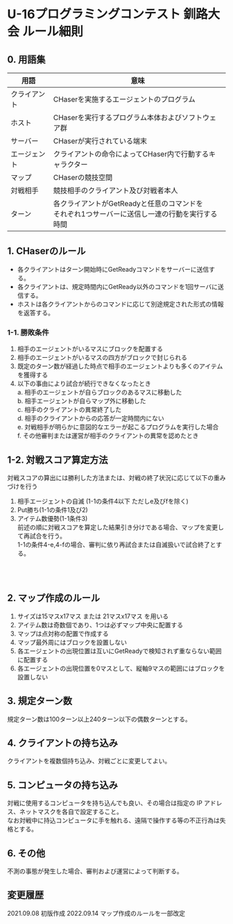 # U-16プログラミングコンテスト 釧路大会 ルール細則

## 0. 用語集
| 用語 | 意味 |
| -- | -- | 
| クライアント | CHaserを実施するエージェントのプログラム |
| ホスト | CHaserを実行するプログラム本体およびソフトウェア群 |
| サーバー | CHaserが実行されている端末 |
| エージェント | クライアントの命令によってCHaser内で行動するキャラクター |
| マップ | CHaserの競技空間 |
| 対戦相手 | 競技相手のクライアント及び対戦者本人 |
| ターン | 各クライアントがGetReadyと任意のコマンドを<br>それぞれ1つサーバーに送信し一連の行動を実行する時間 |

## 1. CHaserのルール
- 各クライアントはターン開始時にGetReadyコマンドをサーバーに送信する。
- 各クライアントは、規定時間内にGetReady以外のコマンドを1回サーバに送信する。
- ホストは各クライアントからのコマンドに応じて別途規定された形式の情報を返答する。

### 1-1. 勝敗条件
1. 相手のエージェントがいるマスにブロックを配置する
2. 相手のエージェントがいるマスの四方がブロックで封じられる
3. 既定のターン数が経過した時点で相手のエージェントよりも多くのアイテムを獲得する
4. 以下の事由により試合が続行できなくなったとき  
    a. 相手のエージェントが自らブロックのあるマスに移動した  
    b. 相手エージェントが自らマップ外に移動した    
    c. 相手のクライアントの異常終了した  
    d. 相手のクライアントからの応答が一定時間内にない  
    e. 対戦相手が明らかに意図的なエラーが起こるプログラムを実行した場合  
    f. その他審判または運営が相手のクライアントの異常を認めたとき  

## 1-2. 対戦スコア算定方法
対戦スコアの算出には勝利した方法または、対戦の終了状況に応じて以下の重みづけを行う  
1. 相手エージェントの自滅 (1-1の条件4以下 ただしe及びfを除く)
2. Put勝ち(1-1の条件1及び2)
3. アイテム数優勢(1-1条件3)  
前述の順に対戦スコアを算定した結果引き分けである場合、マップを変更して再試合を行う。  
1-1の条件4-e,4-fの場合、審判に依り再試合または自滅扱いで試合終了とする。

<br>
<br>

## 2. マップ作成のルール
1. サイズは15マスx17マス または 21マスx17マス を用いる
2. アイテム数は奇数個であり、1つは必ずマップ中央に配置する
3. マップは点対称の配置で作成する
4. マップ最外周にはブロックを設置しない
5. 各エージェントの出現位置は互いにGetReadyで検知されず重ならない範囲に配置する
6. 各エージェントの出現位置を0マスとして、縦軸9マスの範囲にはブロックを設置しない
## 3. 規定ターン数
規定ターン数は100ターン以上240ターン以下の偶数ターンとする。

## 4. クライアントの持ち込み
クライアントを複数個持ち込み、対戦ごとに変更してよい。

## 5. コンピュータの持ち込み
対戦に使用するコンピュータを持ち込んでも良い、その場合は指定の IP アドレス、ネットマスクを各自で設定すること。  
なお対戦中に持込コンピュータに手を触れる、遠隔で操作する等の不正行為は失格とする。 

## 6. その他
不測の事態が発生した場合、審判および運営によって判断する。 

## 変更履歴
2021.09.08 初版作成
2022.09.14 マップ作成のルールを一部改定